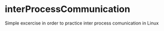 # interProcessCommunication
Simple excercise in order to practice inter process comunication in Linux
